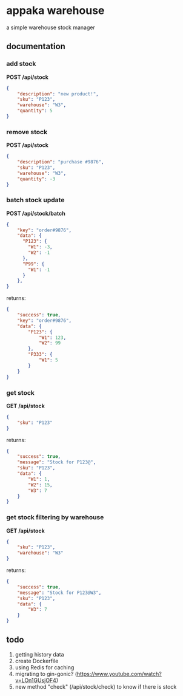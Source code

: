# appaka warehouse

a simple warehouse stock manager


## documentation

### add stock

**POST /api/stock**
```json
{
	"description": "new product!",
	"sku": "P123",
	"warehouse": "W3",
	"quantity": 5
}
```

### remove stock

**POST /api/stock**
```json
{
	"description": "purchase #9876",
	"sku": "P123",
	"warehouse": "W3",
	"quantity": -3
}
```

### batch stock update

**POST /api/stock/batch**
```json
{
	"key": "order#9876",
    "data": {
      "P123": {
        "W1": -3,
        "W2": -1
      },
      "P99": {
        "W1": -1
      }
    },
}
```

returns:
```json
{
    "success": true,
    "key": "order#9876",
    "data": {
        "P123": {
            "W1": 123,
            "W2": 99
        },
        "P333": {
            "W1": 5
        }
    }
}
```

### get stock

**GET /api/stock**
```json
{
	"sku": "P123"
}
```

returns:
```json
{
    "success": true,
    "message": "Stock for P123@",
    "sku": "P123",
    "data": {
        "W1": 1,
        "W2": 15,
        "W3": 7
    }
}
```

### get stock filtering by warehouse

**GET /api/stock**
```json
{
	"sku": "P123",
	"warehouse": "W3"
}
```

returns:

```json
{
    "success": true,
    "message": "Stock for P123@W3",
    "sku": "P123",
    "data": {
        "W3": 7
    }
}
```

## todo

1. getting history data
1. create Dockerfile
1. using Redis for caching
1. migrating to gin-gonic? (https://www.youtube.com/watch?v=LOn1GUsjOF4)
1. new method "check" (/api/stock/check) to know if there is stock




